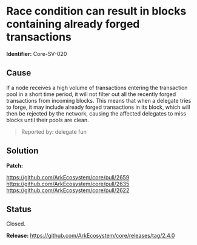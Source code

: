 # Race condition can result in blocks containing already forged transactions
**Identifier:** Core-SV-020

## Cause
If a node receives a high volume of transactions entering the transaction pool in a short time period, it will not filter out all the recently forged transactions from incoming blocks. This means that when a delegate tries to forge, it may include already forged transactions in its block, which will then be rejected by the network, causing the affected delegates to miss blocks until their pools are clean.

>Reported by: delegate fun

## Solution

**Patch:**

https://github.com/ArkEcosystem/core/pull/2659
https://github.com/ArkEcosystem/core/pull/2635
https://github.com/ArkEcosystem/core/pull/2622

## Status
Closed.

**Release:** https://github.com/ArkEcosystem/core/releases/tag/2.4.0